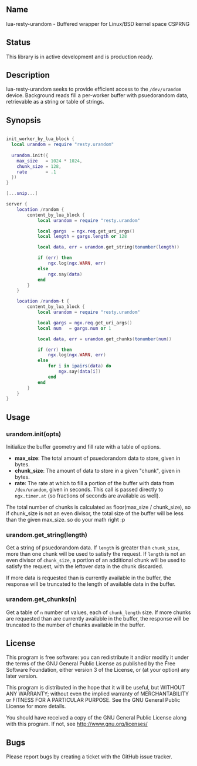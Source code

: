 ## Name

lua-resty-urandom - Buffered wrapper for Linux/BSD kernel space CSPRNG

## Status

This library is in active development and is production ready.

## Description

lua-resty-urandom seeks to provide efficient access to the `/dev/urandom` device. Background reads fill a per-worker buffer with psuedorandom data, retrievable as a string or table of strings.

## Synopsis

```lua

init_worker_by_lua_block {
  local urandom = require "resty.urandom"
  
  urandom.init({
    max_size   = 1024 * 1024,
    chunk_size = 128,
    rate       = .1
  })
}

[...snip...]

server {
	location /random {
		content_by_lua_block {
			local urandom = require "resty.urandom"

			local gargs  = ngx.req.get_uri_args()
			local length = gargs.length or 128

			local data, err = urandom.get_string(tonumber(length))

			if (err) then
				ngx.log(ngx.WARN, err)
			else
				ngx.say(data)
			end
		}
	}

	location /random-t {
		content_by_lua_block {
			local urandom = require "resty.urandom"

			local gargs = ngx.req.get_uri_args()
			local num   = gargs.num or 1

			local data, err = urandom.get_chunks(tonumber(num))

			if (err) then
				ngx.log(ngx.WARN, err)
			else
				for i in ipairs(data) do
					ngx.say(data[i])
				end
			end
		}
	}
}


```

## Usage

### urandom.init(opts)

Initialize the buffer geometry and fill rate with a table of options. 

* **max_size**: The total amount of psuedorandom data to store, given in bytes.
* **chunk_size**: The amount of data to store in a given "chunk", given in bytes.
* **rate**: The rate at which to fill a portion of the buffer with data from `/dev/urandom`, given in seconds. This call is passed directly to `ngx.timer.at` (so fractions of seconds are available as well).

The total number of chunks is calculated as floor(max_size / chunk_size), so if chunk_size is not an even divisor, the total size of the buffer will be less than the given max_size. so do your math right :p

### urandom.get_string(length)

Get a string of psuedorandom data. If `length` is greater than `chunk_size`, more than one chunk will be used to satisfy the request. If `length` is not an even divisor of `chunk_size`, a portion of an additional chunk will be used to satisfy the request, with the leftover data in the chunk discarded.

If more data is requested than is currently available in the buffer, the response will be truncated to the length of available data in the buffer.

### urandom.get_chunks(n)

Get a table of `n` number of values, each of `chunk_length` size. If more chunks are requested than are currently available in the buffer, the response will be truncated to the number of chunks available in the buffer.

## License

This program is free software: you can redistribute it and/or modify it under the terms of the GNU General Public License as published by the Free Software Foundation, either version 3 of the License, or (at your option) any later version.

This program is distributed in the hope that it will be useful, but WITHOUT ANY WARRANTY; without even the implied warranty of MERCHANTABILITY or FITNESS FOR A PARTICULAR PURPOSE. See the GNU General Public License for more details.

You should have received a copy of the GNU General Public License along with this program. If not, see http://www.gnu.org/licenses/

## Bugs

Please report bugs by creating a ticket with the GitHub issue tracker.
